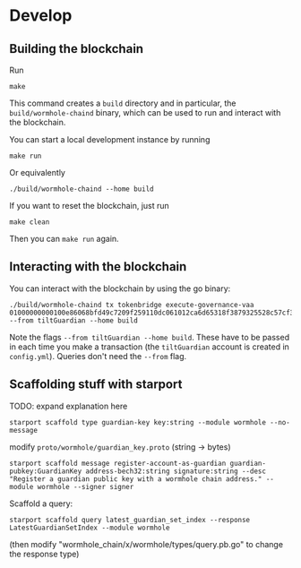 # Develop

## Building the blockchain

Run

```shell
make
```

This command creates a `build` directory and in particular, the
`build/wormhole-chaind` binary, which can be used to run and interact with the
blockchain.

You can start a local development instance by running

```shell
make run
```

Or equivalently

```shell
./build/wormhole-chaind --home build
```

If you want to reset the blockchain, just run

```shell
make clean
```

Then you can `make run` again.

## Interacting with the blockchain

You can interact with the blockchain by using the go binary:
```shell
./build/wormhole-chaind tx tokenbridge execute-governance-vaa 01000000000100e86068bfd49c7209f259110dc061012ca6d65318f3879325528c57cf3e4950ff1295dbde77a4c72f3aee29a32a07099257521674725be8eb8bbd801349a828c30100000001000000010001000000000000000000000000000000000000000000000000000000000000000400000000038502e100000000000000000000000000000000000000000000546f6b656e4272696467650100000001c69a1b1a65dd336bf1df6a77afb501fc25db7fc0938cb08595a9ef473265cb4f --from tiltGuardian --home build
```

Note the flags `--from tiltGuardian --home build`. These have to be passed
in each time you make a transaction (the `tiltGuardian` account is created in
`config.yml`). Queries don't need the `--from` flag.


## Scaffolding stuff with starport

TODO: expand explanation here

```shell
starport scaffold type guardian-key key:string --module wormhole --no-message
```

modify `proto/wormhole/guardian_key.proto` (string -> bytes)

```shell
starport scaffold message register-account-as-guardian guardian-pubkey:GuardianKey address-bech32:string signature:string --desc "Register a guardian public key with a wormhole chain address." --module wormhole --signer signer
```

Scaffold a query:
```shell
starport scaffold query latest_guardian_set_index --response LatestGuardianSetIndex --module wormhole
```
(then modify "wormhole_chain/x/wormhole/types/query.pb.go" to change the response type)
